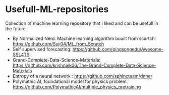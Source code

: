 # Usefull-ML-repositories
Collection of machine learning repository that i liked and can be usefull in the future

* By Normalized Nerd. Machine learning algorithm buuilt from scartch: https://github.com/Suji04/ML_from_Scratch
* Self supervised forecasting: https://github.com/qingsongedu/Awesome-SSL4TS
* Grand-Complete-Data-Science-Materials: https://github.com/krishnaik06/The-Grand-Complete-Data-Science-Materials
* Entropy of a neural network : https://github.com/sphinxteam/dnner
* Polymathic AI, foundational model for physics problem: https://github.com/PolymathicAI/multiple_physics_pretraining
